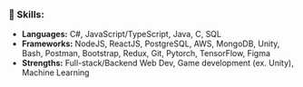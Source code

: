 ### 🐼 Skills:

- **Languages:** C#, JavaScript/TypeScript, Java, C, SQL
- **Frameworks:** NodeJS, ReactJS, PostgreSQL, AWS, MongoDB, Unity, Bash, 
            Postman, Bootstrap, Redux, Git, Pytorch, TensorFlow, Figma
- **Strengths:** Full-stack/Backend Web Dev, Game development (ex. Unity), Machine Learning

<!--
**ArcaneWizard/ArcaneWizard** is a ✨ _special_ ✨ repository because its `README.md` (this file) appears on your GitHub profile.

Here are some ideas to get you started:

- 🔭 I’m currently working on ...
- 🌱 I’m currently learning ...
- 👯 I’m looking to collaborate on ...
- 🤔 I’m looking for help with ...
- 💬 Ask me about ...
- 📫 How to reach me: ...
- 😄 Pronouns: ...
- ⚡ Fun fact: ...
-->
